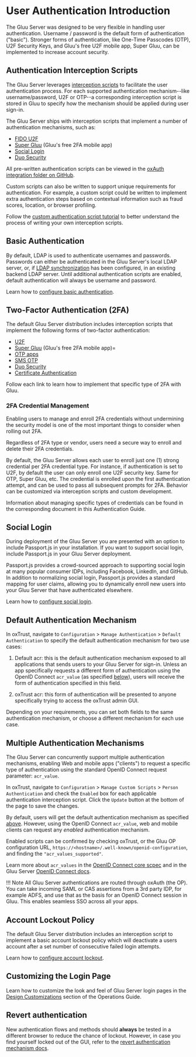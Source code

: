 # User Authentication Introduction
The Gluu Server was designed to be very flexible in handling user authentication. Username / password is the default form of authentication ("basic"). Stronger forms of authentication, like One-Time Passcodes (OTP), U2F Security Keys, and Gluu's free U2F mobile app, Super Gluu, can be implemented to increase account security. 

## Authentication Interception Scripts
The Gluu Server leverages [interception scripts](../admin-guide/custom-script.md) to facilitate the user authentication process. For each supported authentication mechanism--like username/password, U2F or OTP--a corresponding interception script is stored in Gluu to specify how the mechanism should be applied during user sign-in. 

The Gluu Server ships with interception scripts that implement a number of authentication mechanisms, such as:

- [FIDO U2F](./U2F.md)
- [Super Gluu](./supergluu.md)  (Gluu's free 2FA mobile app)
- [Social Login](./passport.md) 
- [Duo Security](./duo.md)

All pre-written authentication scripts can be viewed in the [oxAuth integration folder on GitHub](https://github.com/GluuFederation/oxAuth/tree/master/Server/integrations). 

Custom scripts can also be written to support unique requirements for authentication. For example, a custom script could be written to implement extra authentication steps based on contextual information such as fraud scores, location, or browser profiling. 

Follow the [custom authentication script tutorial](./customauthn.md) to better understand the process of writing your own interception scripts. 

## Basic Authentication

By default, LDAP is used to authenticate usernames and passwords. Passwords can either be authenticated in the Gluu Server's local LDAP server, or, if [LDAP synchronization](../user-management/ldap-sync.md) has been configured, in an existing backend LDAP server. Until additional authentication scripts are enabled, default authentication will always be username and password. 

Learn how to [configure basic authentication](./basic.md).

## Two-Factor Authentication (2FA)

The default Gluu Server distribution includes interception scripts that implement the following forms of two-factor authentication:

- [U2F](./U2F.md)
- [Super Gluu](./supergluu.md)  (Gluu's free 2FA mobile app)=
- [OTP apps](./otp.md)
- [SMS OTP](./sms-otp.md)
- [Duo Security](./duo.md)
- [Certificate Authentication](./cert-auth.md)

Follow each link to learn how to implement that specific type of 2FA with Gluu. 

### 2FA Credential Management

Enabling users to manage and enroll 2FA credentials without undermining the security model is one of the most important things to consider when rolling out 2FA. 

Regardless of 2FA type or vendor, users need a secure way to enroll and delete their 2FA credentials.

By default, the Gluu Server allows each user to enroll just one (1) strong credential per 2FA credential type. For instance, if authentication is set to U2F, by default the user can only enroll one U2F security key. Same for OTP, Super Gluu, etc. The credential is enrolled upon the first authentication attempt, and can be used to pass all subsequent prompts for 2FA. Behavior can be customized via interception scripts and custom development. 
 
Information about managing specific types of credentials can be found in the corresponding document in this Authentication Guide. 

## Social Login

During deployment of the Gluu Server you are presented with an option to include Passport.js in your installation. If you want to support social login, include Passport.js in your Gluu Server deployment. 

Passport.js provides a crowd-sourced approach to supporting social login at many popular consumer IDPs, including Facebook, LinkedIn, and GitHub. In addition to normalizing social login, Passport.js provides a standard mapping for user claims, allowing you to dynamically enroll new users into your Gluu Server that have authenticated elsewhere.

Learn how to [configure social login](./passport.md). 

## Default Authentication Mechanism
In oxTrust, navigate to `Configuration` > `Manage Authentication` > `Default Authentication` to specify the default authentication mechanism for two use cases: 

1. Default acr: this is the default authentication mechanism exposed to all applications that sends users to your Gluu Server for sign-in. Unless an app specifically requests a different form of authentication using the OpenID Connect `acr_value` (as specified [below](#multiple-authentication-mechanisms)), users will receive the form of authentication specified in this field. 

2. oxTrust acr: this form of authentication will be presented to anyone specifically trying to access the oxTrust admin GUI.

Depending on your requirements, you can set both fields to the same authentication mechanism, or choose a different mechanism for each use case. 

## Multiple Authentication Mechanisms
The Gluu Server can concurrently support multiple authentication mechanisms, enabling Web and mobile apps ("clients") to request a specific type of authentication using the standard OpenID Connect request parameter: `acr_value`. 

In oxTrust, navigate to `Configuration` > `Manage Custom Scripts` > `Person Authentication` and check the `Enabled` box for each applicable authentication interception script. Click the `Update` button at the bottom of the page to save the changes. 

By default, users will get the default authentication mechanism as specified [above](#default-authentication-mechanism). However, using the OpenID Connect `acr_value`, web and mobile clients can request any *enabled* authentication mechanism. 

Enabled scripts can be confirmed by checking oxTrust, or the Gluu OP configuration URL, `https://<hostname>/.well-known/openid-configuration`, and finding the `"acr_values_supported"`. 

Learn more about `acr_values` in the [OpenID Connect core scpec](http://openid.net/specs/openid-connect-core-1_0.html#acrSemantics) and in the Gluu Server [OpenID Connect docs](../admin-guide/openid-connect.md/#authentication).

!!! Note
    All Gluu Server authentications are routed through oxAuth (the OP). You can take incoming SAML or CAS assertions from a 3rd party IDP, for example ADFS, and use that as the basis for an OpenID Connect session in Gluu. This enables seamless SSO across all your apps.

## Account Lockout Policy

The default Gluu Server distribution includes an interception script to implement a basic account lockout policy which will deactivate a users account after a set number of consecutive failed login attempts.

Learn how to [configure account lockout](./lockout.md). 

## Customizing the Login Page 

Learn how to customize the look and feel of Gluu Server login pages in the [Design Customizations](../operation/custom-design.md) section of the Operations Guide.

## Revert authentication 

New authentication flows and methods should **always** be tested in a different browser to reduce the chance of lockout. However, in case you find yourself locked out of the GUI, refer to the [revert authentication mechanism docs](../operation/faq.md#revert-an-authentication-method). 
